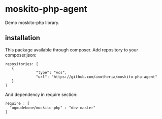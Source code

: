 # moskito-php-agent
Demo moskito-php library.
## installation
This package available through composer. Add repository to your composer.json:
```
repositories: [
   {
              "type": "vcs",
              "url": "https://github.com/anotheria/moskito-php-agent"
   }
]
```
And dependency in require section:
```
require : [
  "ogmudebone/moskito-php" : "dev-master"
]
```
